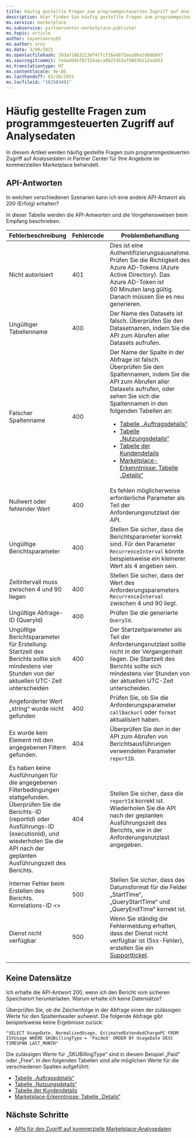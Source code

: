 ```yaml
---
title: Häufig gestellte Fragen zum programmgesteuerten Zugriff auf Analysedaten
description: Hier finden Sie häufig gestellte Fragen zum programmgesteuerten Zugriff auf Analysedaten in Partner Center für Ihre Angebote im kommerziellen Marketplace.
ms.service: marketplace
ms.subservice: partnercenter-marketplace-publisher
ms.topic: article
author: sayantanroy83
ms.author: sroy
ms.date: 3/08/2021
ms.openlocfilehash: 393a718632138f4ffcf26e4875eea9ba3d886897
ms.sourcegitcommit: 7edadd4bf8f354abca0b253b3af98836212edd93
ms.translationtype: HT
ms.contentlocale: de-DE
ms.lasthandoff: 03/10/2021
ms.locfileid: "102583491"
---
```

# <a name="programmatic-access-of-analytics-data-common-questions"></a>Häufig gestellte Fragen zum programmgesteuerten Zugriff auf Analysedaten

In diesem Artikel werden häufig gestellte Fragen zum programmgesteuerten Zugriff auf Analysedaten in Partner Center für Ihre Angebote im kommerziellen Marketplace behandelt.

## <a name="api-responses"></a>API-Antworten

In welchen verschiedenen Szenarien kann ich eine andere API-Antwort als 200 (Erfolg) erhalten?

In dieser Tabelle werden die API-Antworten und die Vorgehensweisen beim Empfang beschrieben.

| Fehlerbeschreibung | Fehlercode | Problembehandlung |
| ------------ | ------------- | ------------- |
| Nicht autorisiert | 401 | Dies ist eine Authentifizierungsausnahme. Prüfen Sie die Richtigkeit des Azure AD-Tokens (Azure Active Directory). Das Azure AD-Token ist 60 Minuten lang gültig. Danach müssen Sie es neu generieren. |
| Ungültiger Tabellenname | 400 | Der Name des Datasets ist falsch. Überprüfen Sie den Datasetnamen, indem Sie die API zum Abrufen aller Datasets aufrufen. |
| Falscher Spaltenname | 400| Der Name der Spalte in der Abfrage ist falsch. Überprüfen Sie den Spaltennamen, indem Sie die API zum Abrufen aller Datasets aufrufen, oder sehen Sie sich die Spaltennamen in den folgenden Tabellen an:<br><ul><li>[Tabelle „Auftragsdetails“](orders-dashboard.md#orders-details-table)</li><li>[Tabelle „Nutzungsdetails“](usage-dashboard.md#usage-details-table)</li><li>[Tabelle der Kundendetails](customer-dashboard.md#customer-details-table)</li><li>[Marketplace-Erkenntnisse: Tabelle „Details“](insights-dashboard.md#marketplace-insights-details-table)</li></UL> |
| Nullwert oder fehlender Wert | 400 | Es fehlen möglicherweise erforderliche Parameter als Teil der Anforderungsnutzlast der API. |
| Ungültige Berichtsparameter | 400 | Stellen Sie sicher, dass die Berichtsparameter korrekt sind. Für den Parameter `RecurrenceInterval` könnte beispielsweise ein kleinerer Wert als 4 angeben sein. |
| Zeitintervall muss zwischen 4 und 90 liegen | 400 | Stellen Sie sicher, dass der Wert des Anforderungsparameters `RecurrenceInterval` zwischen 4 und 90 liegt. |
| Ungültige Abfrage-ID (QueryId) | 400 | Prüfen Sie die generierte `QueryId`. |
| Ungültige Berichtsparameter für Erstellung: Startzeit des Berichts sollte sich mindestens vier Stunden von der aktuellen UTC-Zeit unterscheiden | 400 | Der Startzeitparameter als Teil der Anforderungsnutzlast sollte nicht in der Vergangenheit liegen. Die Startzeit des Berichts sollte sich mindestens vier Stunden von der aktuellen UTC-Zeit unterscheiden. |
| Angeforderter Wert „string“ wurde nicht gefunden | 400 | Prüfen Sie, ob Sie die Anforderungsparameter `callbackurl` oder `format` aktualisiert haben. |
| Es wurde kein Element mit den angegebenen Filtern gefunden. | 404 | Überprüfen Sie den in der API zum Abrufen von Berichtsausführungen verwendeten Parameter `reportID`. |
| Es haben keine Ausführungen für die angegebenen Filterbedingungen stattgefunden. Überprüfen Sie die Berichts-ID (reportId) oder Ausführungs-ID (executionId), und wiederholen Sie die API nach der geplanten Ausführungszeit des Berichts. | 404 | Stellen Sie sicher, dass die `reportId` korrekt ist. Wiederholen Sie die API nach der geplanten Ausführungszeit des Berichts, wie in der Anforderungsnutzlast angegeben. |
| Interner Fehler beim Erstellen des Berichts. Korrelations-ID <> | 500 | Stellen Sie sicher, dass das Datumsformat für die Felder „StartTime“, „QueryStartTime“ und „QueryEndTime“ korrekt ist. |
| Dienst nicht verfügbar | 500 | Wenn Sie ständig die Fehlermeldung erhalten, dass der Dienst nicht verfügbar ist (5xx-Fehler), erstellen Sie ein [Supportticket](support.md). |
||||

## <a name="no-records"></a>Keine Datensätze

Ich erhalte die API-Antwort 200, wenn ich den Bericht vom sicheren Speicherort herunterladen. Warum erhalte ich keine Datensätze?

Überprüfen Sie, ob die Zeichenfolge in der Abfrage einen der zulässigen Werte für den Spaltenheader aufweist. Die folgende Abfrage gibt beispielsweise keine Ergebnisse zurück:

`"SELECT UsageDate, NormalizedUsage, EstimatedExtendedChargePC FROM ISVUsage WHERE SKUBillingType = 'Paided' ORDER BY UsageDate DESC TIMESPAN LAST_MONTH"`

Die zulässigen Werte für „SKUBillingType“ sind in diesem Beispiel „Paid“ oder „Free“. In den folgenden Tabellen sind alle möglichen Werte für die verschiedenen Spalten aufgeführt:

- [Tabelle „Auftragsdetails“](orders-dashboard.md#orders-details-table)
- [Tabelle „Nutzungsdetails“](usage-dashboard.md#usage-details-table)
- [Tabelle der Kundendetails](customer-dashboard.md#customer-details-table)
- [Marketplace-Erkenntnisse: Tabelle „Details“](insights-dashboard.md#marketplace-insights-details-table)

## <a name="next-steps"></a>Nächste Schritte

- [APIs für den Zugriff auf kommerzielle Marketplace-Analysedaten](analytics-available-apis.md)
